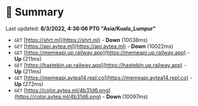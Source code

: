 # 📖 Summary
Last updated: **8/3/2022, 4:36:06 PTG "Asia/Kuala_Lumpur"**

- `GET` [https://shrt.ml](https://shrt.ml) - **Down** (10038ms)
- `GET` [https://api.aytea.ml](https://api.aytea.ml) - **Down** (10022ms)
- `GET` [https://memeapi.up.railway.app](https://memeapi.up.railway.app) - **Up** (211ms)
- `GET` [https://hastebin.up.railway.app](https://hastebin.up.railway.app) - **Up** (211ms)
- `GET` [https://memeapi.aytea14.repl.co](https://memeapi.aytea14.repl.co) - **Up** (272ms)
- `GET` [https://color.aytea.ml/4b31d6.png](https://color.aytea.ml/4b31d6.png) - **Down** (10097ms)
